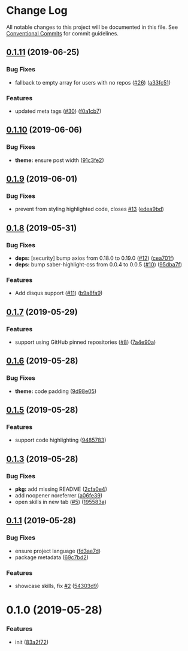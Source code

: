 # Change Log

All notable changes to this project will be documented in this file.
See [Conventional Commits](https://conventionalcommits.org) for commit guidelines.

## [0.1.11](https://github.com/saberland/create-portfolio/compare/v0.1.10...v0.1.11) (2019-06-25)

### Bug Fixes

- fallback to empty array for users with no repos ([#26](https://github.com/saberland/create-portfolio/issues/26)) ([a33fc51](https://github.com/saberland/create-portfolio/commit/a33fc51))

### Features

- updated meta tags ([#30](https://github.com/saberland/create-portfolio/issues/30)) ([f0a1cb7](https://github.com/saberland/create-portfolio/commit/f0a1cb7))

## [0.1.10](https://github.com/saberland/create-portfolio/compare/v0.1.9...v0.1.10) (2019-06-06)

### Bug Fixes

- **theme:** ensure post width ([91c3fe2](https://github.com/saberland/create-portfolio/commit/91c3fe2))

## [0.1.9](https://github.com/saberland/create-portfolio/compare/v0.1.8...v0.1.9) (2019-06-01)

### Bug Fixes

- prevent from styling highlighted code, closes [#13](https://github.com/saberland/create-portfolio/issues/13) ([edea9bd](https://github.com/saberland/create-portfolio/commit/edea9bd))

## [0.1.8](https://github.com/saberland/create-portfolio/compare/v0.1.7...v0.1.8) (2019-05-31)

### Bug Fixes

- **deps:** [security] bump axios from 0.18.0 to 0.19.0 ([#12](https://github.com/saberland/create-portfolio/issues/12)) ([cea701f](https://github.com/saberland/create-portfolio/commit/cea701f))
- **deps:** bump saber-highlight-css from 0.0.4 to 0.0.5 ([#10](https://github.com/saberland/create-portfolio/issues/10)) ([95dba7f](https://github.com/saberland/create-portfolio/commit/95dba7f))

### Features

- Add disqus support ([#11](https://github.com/saberland/create-portfolio/issues/11)) ([b9a8fa9](https://github.com/saberland/create-portfolio/commit/b9a8fa9))

## [0.1.7](https://github.com/saberland/create-portfolio/compare/v0.1.6...v0.1.7) (2019-05-29)

### Features

- support using GitHub pinned repositories ([#8](https://github.com/saberland/create-portfolio/issues/8)) ([7a4e90a](https://github.com/saberland/create-portfolio/commit/7a4e90a))

## [0.1.6](https://github.com/saberland/create-portfolio/compare/v0.1.5...v0.1.6) (2019-05-28)

### Bug Fixes

- **theme:** code padding ([9d98e05](https://github.com/saberland/create-portfolio/commit/9d98e05))

## [0.1.5](https://github.com/saberland/create-portfolio/compare/v0.1.4...v0.1.5) (2019-05-28)

### Features

- support code highlighting ([9485783](https://github.com/saberland/create-portfolio/commit/9485783))

## [0.1.3](https://github.com/saberland/create-portfolio/compare/v0.1.2...v0.1.3) (2019-05-28)

### Bug Fixes

- **pkg:** add missing README ([2cfa0e4](https://github.com/saberland/create-portfolio/commit/2cfa0e4))
- add noopener noreferrer ([a06fe39](https://github.com/saberland/create-portfolio/commit/a06fe39))
- open skills in new tab ([#5](https://github.com/saberland/create-portfolio/issues/5)) ([195583a](https://github.com/saberland/create-portfolio/commit/195583a))

## [0.1.1](https://github.com/saberland/create-portfolio/compare/v0.1.0...v0.1.1) (2019-05-28)

### Bug Fixes

- ensure project language ([fd3ae7d](https://github.com/saberland/create-portfolio/commit/fd3ae7d))
- package metadata ([69c7bd2](https://github.com/saberland/create-portfolio/commit/69c7bd2))

### Features

- showcase skills, fix [#2](https://github.com/saberland/create-portfolio/issues/2) ([54303d9](https://github.com/saberland/create-portfolio/commit/54303d9))

# 0.1.0 (2019-05-28)

### Features

- init ([83a2f72](https://github.com/egoist/create-portfolio/commit/83a2f72))
